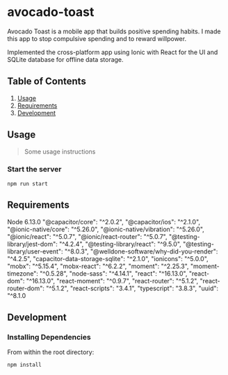 # avocado-toast
Avocado Toast is a mobile app that builds positive spending habits. I made this app to stop compulsive spending and to reward willpower.

Implemented the cross-platform app using Ionic with React for the UI and SQLite database for offline data storage.
  
## Table of Contents
1. [Usage](#Usage)
2. [Requirements](#requirements)
3. [Development](#development)

## Usage

> Some usage instructions

### Start the server

```
npm run start

```

## Requirements

Node 6.13.0
"@capacitor/core": "^2.0.2",
"@capacitor/ios": "^2.1.0",
"@ionic-native/core": "^5.26.0",
"@ionic-native/vibration": "^5.26.0",
"@ionic/react": "^5.0.7",
"@ionic/react-router": "^5.0.7",
"@testing-library/jest-dom": "^4.2.4",
"@testing-library/react": "^9.5.0",
"@testing-library/user-event": "^8.0.3",
"@welldone-software/why-did-you-render": "^4.2.5",
"capacitor-data-storage-sqlite": "^2.1.0",
"ionicons": "^5.0.0",
"mobx": "^5.15.4",
"mobx-react": "^6.2.2",
"moment": "^2.25.3",
"moment-timezone": "^0.5.28",
"node-sass": "^4.14.1",
"react": "^16.13.0",
"react-dom": "^16.13.0",
"react-moment": "^0.9.7",
"react-router": "^5.1.2",
"react-router-dom": "^5.1.2",
"react-scripts": "3.4.1",
"typescript": "3.8.3",
"uuid": "^8.1.0

## Development

### Installing Dependencies

From within the root directory:

```sh
npm install
```
